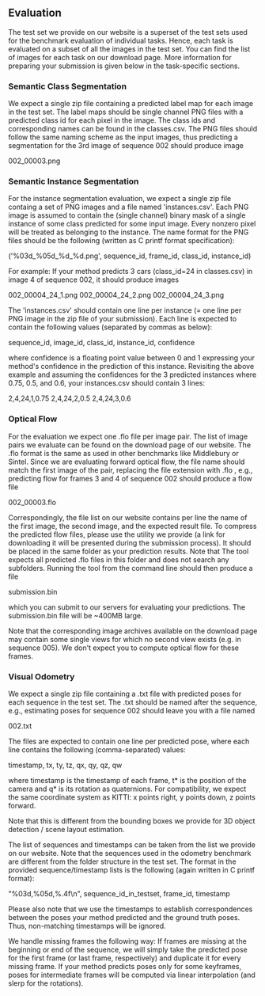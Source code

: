 ## Evaluation
The test set we provide on our website is a superset of the test sets used for the benchmark evaluation of individual tasks. 
Hence, each task is evaluated on a subset of all the images in the test set.
You can find the list of images for each task on our download page.
More information for preparing your submission is given below in the task-specific sections.


### Semantic Class Segmentation
We expect a single zip file containing a predicted label map for each image in the test set.
The label maps should be single channel PNG files with a predicted class id for each pixel in the image.
The class ids and corresponding names can be found in the classes.csv.
The PNG files should follow the same naming scheme as the input images, thus predicting a segmentation for the 3rd image of sequence 002 should produce image

002_00003.png



### Semantic Instance Segmentation
For the instance segmentation evaluation, we expect a single zip file containg a set of PNG images and a file named 'instances.csv'.
Each PNG image is assumed to contain the (single channel) binary mask of a single instance of some class predicted for some input image.
Every nonzero pixel will be treated as belonging to the instance.
The name format for the PNG files should be the following (written as C printf format specification):

('%03d_%05d_%d_%d.png', sequence_id, frame_id, class_id, instance_id)


For example:
If your method predicts 3 cars (class_id=24 in classes.csv) in image 4 of 
sequence 002, it should produce images

002_00004_24_1.png
002_00004_24_2.png
002_00004_24_3.png


The 'instances.csv' should contain one line per instance 
(= one line per PNG image in the zip file of your submission).
Each line is expected to contain the following values 
(separated by commas as below):

sequence_id, image_id, class_id, instance_id, confidence

where confidence is a floating point value  between 0 and 1 expressing your method's
confidence in the prediction of this instance.
Revisiting the above example and assuming the confidences for the 3 predicted 
instances where 0.75, 0.5, and 0.6, your instances.csv should contain 3 lines:

2,4,24,1,0.75
2,4,24,2,0.5
2,4,24,3,0.6



### Optical Flow
For the evaluation we expect one .flo file per image pair.
The list of image pairs we evaluate can be found on the download page of our website.
The .flo format is the same as used in other benchmarks like Middlebury or Sintel. 
Since we are evaluating forward optical flow, the file name should match the first image of the pair, replacing the file extension with .flo ,
e.g., predicting flow for frames 3 and 4 of sequence 002 should produce a flow file

002_00003.flo


Correspondingly, the file list on our website contains per line the name of the first image, the second image, and the expected result file.
To compress the predicted flow files, please use the utility we provide (a link for downloading it will be presented during the submission process). 
It should be placed in the same folder as your prediction results.
Note that The tool expects all predicted .flo files in this folder and does not search any subfolders.
Running the tool from the command line should then produce a file

submission.bin


which you can submit to our servers for evaluating your predictions.
The submission.bin file will be ~400MB large.

Note that the corresponding image archives available on the download page may contain some single views for which no second view exists (e.g. in sequence 005). We don't expect you to compute optical flow for these frames.


### Visual Odometry
We expect a single zip file containing a .txt file with predicted poses for 
each sequence in the test set. The .txt should be named after the sequence, 
e.g., estimating poses for sequence 002 should leave you with a file named

002.txt


The files are expected to contain one line per predicted pose, where each line
contains the following (comma-separated) values:

timestamp, tx, ty, tz, qx, qy, qz, qw

where timestamp is the timestamp of each frame, t* is the position of the 
camera and q* is its rotation as quaternions. For compatibility, we expect the
same coordinate system as KITTI: 
x points right, y points down, z points forward.

Note that this is different from the bounding boxes we provide for 
3D object detection / scene layout estimation.

The list of sequences and timestamps can be taken from the list we provide 
on our website. Note that the sequences used in the odometry benchmark 
are different from the folder structure in the test set. 
The format in the provided sequence/timestamp lists is the following 
(again written in C printf format):

"%03d,%05d,%.4f\n", sequence_id_in_testset, frame_id, timestamp

Please also note that we use the timestamps to establish correspondences between
the poses your method predicted and the ground truth poses. Thus, non-matching 
timestamps will be ignored.

We handle missing frames the following way:
If frames are missing at the beginning or end of the sequence, we will simply
take the predicted pose for the first frame (or last frame, respectively) and 
duplicate it for every missing frame. If your method predicts poses only for 
some keyframes, poses for intermediate frames will be computed via linear 
interpolation (and slerp for the rotations).
